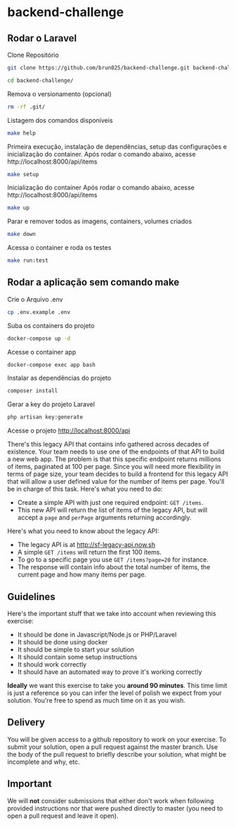 
# backend-challenge

## Rodar o Laravel

Clone Repositório
```sh
git clone https://github.com/brun025/backend-challenge.git backend-challenge
```

```sh
cd backend-challenge/
```

Remova o versionamento (opcional)
```sh
rm -rf .git/
```

Listagem dos comandos disponíveis
```sh
make help
```

Primeira execução, instalação de dependências, setup das configurações e inicialização do container.
Após rodar o comando abaixo, acesse http://localhost:8000/api/items
```sh
make setup
```

Inicialização do container
Após rodar o comando abaixo, acesse http://localhost:8000/api/items
```sh
make up
```

Parar e remover todos as imagens, containers, volumes criados
```sh
make down
```

Acessa o container e roda os testes
```sh
make run:test
```

## Rodar a aplicação sem comando make

Crie o Arquivo .env
```sh
cp .env.example .env
```


Suba os containers do projeto
```sh
docker-compose up -d
```


Acesse o container app
```sh
docker-compose exec app bash
```

Instalar as dependências do projeto
```sh
composer install
```


Gerar a key do projeto Laravel
```sh
php artisan key:generate
```


Acesse o projeto
[http://localhost:8000/api](http://localhost:8000/api)



There's this legacy API that contains info gathered across decades of existence. Your team needs to use one of the endpoints of that API to build a new web app.
The problem is that this specific endpoint returns millions of items, paginated at 100 per page.
Since you will need more flexibility in terms of page size, your team decides to build a frontend for this legacy API that will allow a user defined value for the number of items per page.
You'll be in charge of this task.
Here's what you need to do:

- Create a simple API with just one required endpoint: `GET /items`.
- This new API will return the list of items of the legacy API, but will accept a `page` and `perPage` arguments returning accordingly.

Here's what you need to know about the legacy API:
- The legacy API is at http://sf-legacy-api.now.sh
- A simple `GET /items` will return the first 100 items.
- To go to a specific page you use `GET /items?page=20` for instance.
- The response will contain info about the total number of items, the current page and how many items per page.

## Guidelines
Here's the important stuff that we take into account when reviewing this exercise:
- It should be done in Javascript/Node.js or PHP/Laravel
- It should be done using docker
- It should be simple to start your solution
- It should contain some setup instructions
- It should work correctly
- It should have an automated way to prove it's working correctly

**Ideally** we want this exercise to take you **around 90 minutes**. This time limit is just a reference so you can infer the level of polish we expect from your solution. You're free to spend as much time on it as you wish.
## Delivery
You will be given access to a github repository to work on your exercise. To submit your solution, open a pull request against the master branch. Use the body of the pull request to briefly describe your solution, what might be incomplete and why, etc.
## Important
We will **not** consider submissions that either don't work when following provided instructions nor that were pushed directly to master (you need to open a pull request and leave it open).
